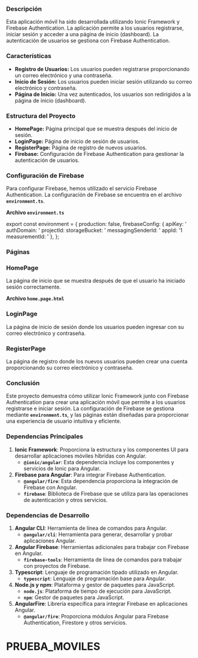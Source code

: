 ### **Descripción**

Esta aplicación móvil ha sido desarrollada utilizando Ionic Framework y Firebase Authentication. La aplicación permite a los usuarios registrarse, iniciar sesión y acceder a una página de inicio (dashboard). La autenticación de usuarios se gestiona con Firebase Authentication.

### **Características**

- **Registro de Usuarios:** Los usuarios pueden registrarse proporcionando un correo electrónico y una contraseña.
- **Inicio de Sesión:** Los usuarios pueden iniciar sesión utilizando su correo electrónico y contraseña.
- **Página de Inicio:** Una vez autenticados, los usuarios son redirigidos a la página de inicio (dashboard).

### **Estructura del Proyecto**

- **HomePage:** Página principal que se muestra después del inicio de sesión.
- **LoginPage:** Página de inicio de sesión de usuarios.
- **RegisterPage:** Página de registro de nuevos usuarios.
- **Firebase:** Configuración de Firebase Authentication para gestionar la autenticación de usuarios.

### **Configuración de Firebase**

Para configurar Firebase, hemos utilizado el servicio Firebase Authentication. La configuración de Firebase se encuentra en el archivo **`environment.ts`**.

**Archivo `environment.ts`**

export const environment = {
production: false,
firebaseConfig: {
apiKey: '
authDomain: '
projectId: 
storageBucket: '
messagingSenderId: '
appId: '1
measurementId: '
},
};

### **Páginas**

### **HomePage**

La página de inicio que se muestra después de que el usuario ha iniciado sesión correctamente.

**Archivo `home.page.html`**

### **LoginPage**

La página de inicio de sesión donde los usuarios pueden ingresar con su correo electrónico y contraseña.

### **RegisterPage**

La página de registro donde los nuevos usuarios pueden crear una cuenta proporcionando su correo electrónico y contraseña.

### **Conclusión**

Este proyecto demuestra cómo utilizar Ionic Framework junto con Firebase Authentication para crear una aplicación móvil que permite a los usuarios registrarse e iniciar sesión. La configuración de Firebase se gestiona mediante **`environment.ts`**, y las páginas están diseñadas para proporcionar una experiencia de usuario intuitiva y eficiente.

### **Dependencias Principales**

1. **Ionic Framework**: Proporciona la estructura y los componentes UI para desarrollar aplicaciones móviles híbridas con Angular.
    - **`@ionic/angular`**: Esta dependencia incluye los componentes y servicios de Ionic para Angular.
2. **Firebase para Angular**: Para integrar Firebase Authentication.
    - **`@angular/fire`**: Esta dependencia proporciona la integración de Firebase con Angular.
    - **`firebase`**: Biblioteca de Firebase que se utiliza para las operaciones de autenticación y otros servicios.

### **Dependencias de Desarrollo**

1. **Angular CLI**: Herramienta de línea de comandos para Angular.
    - **`@angular/cli`**: Herramienta para generar, desarrollar y probar aplicaciones Angular.
2. **Angular Firebase**: Herramientas adicionales para trabajar con Firebase en Angular.
    - **`firebase-tools`**: Herramienta de línea de comandos para trabajar con proyectos de Firebase.
3. **Typescript**: Lenguaje de programación tipado utilizado en Angular.
    - **`typescript`**: Lenguaje de programación base para Angular.
4. **Node.js y npm**: Plataforma y gestor de paquetes para JavaScript.
    - **`node.js`**: Plataforma de tiempo de ejecución para JavaScript.
    - **`npm`**: Gestor de paquetes para JavaScript.
5. **AngularFire**: Librería específica para integrar Firebase en aplicaciones Angular.
    - **`@angular/fire`**: Proporciona módulos Angular para Firebase Authentication, Firestore y otros servicios.
# PRUEBA_MOVILES

